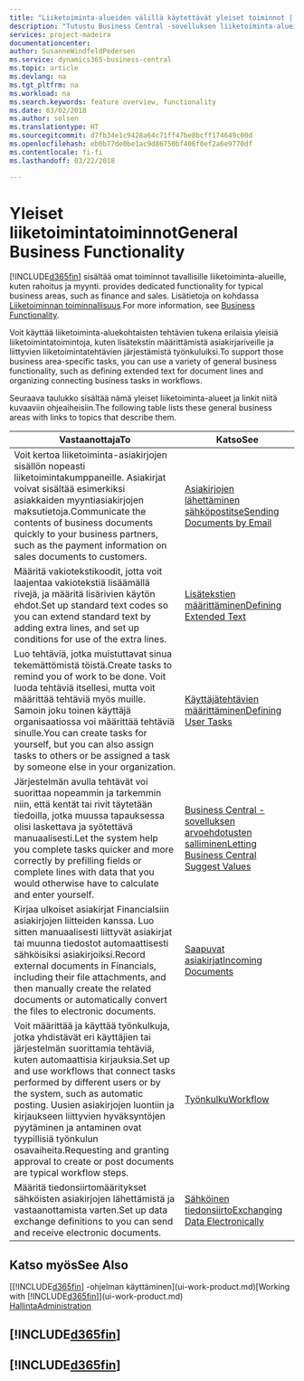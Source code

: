 ```yaml
---
title: "Liiketoiminta-alueiden välillä käytettävät yleiset toiminnot | Microsoft Docs"
description: "Tutustu Business Central -sovelluksen liiketoiminta-alueiden välillä käytettäviin toimintoihin ja ominaisuuksiin."
services: project-madeira
documentationcenter: 
author: SusanneWindfeldPedersen
ms.service: dynamics365-business-central
ms.topic: article
ms.devlang: na
ms.tgt_pltfrm: na
ms.workload: na
ms.search.keywords: feature overview, functionality
ms.date: 03/02/2018
ms.author: solsen
ms.translationtype: HT
ms.sourcegitcommit: d7fb34e1c9428a64c71ff47be8bcff174649c00d
ms.openlocfilehash: eb0b77de0be1ac9d86750bf406f0ef2a6e9770df
ms.contentlocale: fi-fi
ms.lasthandoff: 03/22/2018

---
```

# <a name="general-business-functionality"></a><span data-ttu-id="e6edb-103">Yleiset liiketoimintatoiminnot</span><span class="sxs-lookup"><span data-stu-id="e6edb-103">General Business Functionality</span></span>
[!INCLUDE[d365fin](includes/d365fin_md.md)]<span data-ttu-id="e6edb-104"> sisältää omat toiminnot tavallisille liiketoiminta-alueille, kuten rahoitus ja myynti.</span><span class="sxs-lookup"><span data-stu-id="e6edb-104"> provides dedicated functionality for typical business areas, such as finance and sales.</span></span> <span data-ttu-id="e6edb-105">Lisätietoja on kohdassa [Liiketoiminnan toiminnallisuus](across-business-functionality.md).</span><span class="sxs-lookup"><span data-stu-id="e6edb-105">For more information, see [Business Functionality](across-business-functionality.md).</span></span>

<span data-ttu-id="e6edb-106">Voit käyttää liiketoiminta-aluekohtaisten tehtävien tukena erilaisia yleisiä liiketoimintatoimintoja, kuten lisätekstin määrittämistä asiakirjariveille ja liittyvien liiketoimintatehtävien järjestämistä työnkuluiksi.</span><span class="sxs-lookup"><span data-stu-id="e6edb-106">To support those business area-specific tasks, you can use a variety of general business functionality, such as defining extended text for document lines and organizing connecting business tasks in workflows.</span></span>

<span data-ttu-id="e6edb-107">Seuraava taulukko sisältää nämä yleiset liiketoiminta-alueet ja linkit niitä kuvaaviin ohjeaiheisiin.</span><span class="sxs-lookup"><span data-stu-id="e6edb-107">The following table lists these general business areas with links to topics that describe them.</span></span>

| <span data-ttu-id="e6edb-108">Vastaanottaja</span><span class="sxs-lookup"><span data-stu-id="e6edb-108">To</span></span> | <span data-ttu-id="e6edb-109">Katso</span><span class="sxs-lookup"><span data-stu-id="e6edb-109">See</span></span> |
| --- | --- |
| <span data-ttu-id="e6edb-110">Voit kertoa liiketoiminta-asiakirjojen sisällön nopeasti liiketoimintakumppaneille. Asiakirjat voivat sisältää esimerkiksi asiakkaiden myyntiasiakirjojen maksutietoja.</span><span class="sxs-lookup"><span data-stu-id="e6edb-110">Communicate the contents of business documents quickly to your business partners, such as the payment information on sales documents to customers.</span></span> |[<span data-ttu-id="e6edb-111">Asiakirjojen lähettäminen sähköpostitse</span><span class="sxs-lookup"><span data-stu-id="e6edb-111">Sending Documents by Email</span></span>](ui-how-send-documents-email.md) |
| <span data-ttu-id="e6edb-112">Määritä vakiotekstikoodit, jotta voit laajentaa vakiotekstiä lisäämällä rivejä, ja määritä lisärivien käytön ehdot.</span><span class="sxs-lookup"><span data-stu-id="e6edb-112">Set up standard text codes so you can extend standard text by adding extra lines, and set up conditions for use of the extra lines.</span></span> |[<span data-ttu-id="e6edb-113">Lisätekstien määrittäminen</span><span class="sxs-lookup"><span data-stu-id="e6edb-113">Defining Extended Text</span></span>](ui-how-define-ext-text.md) |
|<span data-ttu-id="e6edb-114">Luo tehtäviä, jotka muistuttavat sinua tekemättömistä töistä.</span><span class="sxs-lookup"><span data-stu-id="e6edb-114">Create tasks to remind you of work to be done.</span></span> <span data-ttu-id="e6edb-115">Voit luoda tehtäviä itsellesi, mutta voit määrittää tehtäviä myös muille. Samoin joku toinen käyttäjä organisaatiossa voi määrittää tehtäviä sinulle.</span><span class="sxs-lookup"><span data-stu-id="e6edb-115">You can create tasks for yourself, but you can also assign tasks to others or be assigned a task by someone else in your organization.</span></span>|[<span data-ttu-id="e6edb-116">Käyttäjätehtävien määrittäminen</span><span class="sxs-lookup"><span data-stu-id="e6edb-116">Defining User Tasks</span></span>](across-user-tasks.md)|
|<span data-ttu-id="e6edb-117">Järjestelmän avulla tehtävät voi suorittaa nopeammin ja tarkemmin niin, että kentät tai rivit täytetään tiedoilla, jotka muussa tapauksessa olisi laskettava ja syötettävä manuaalisesti.</span><span class="sxs-lookup"><span data-stu-id="e6edb-117">Let the system help you complete tasks quicker and more correctly by prefilling fields or complete lines with data that you would otherwise have to calculate and enter yourself.</span></span>|[<span data-ttu-id="e6edb-118">Business Central -sovelluksen arvoehdotusten salliminen</span><span class="sxs-lookup"><span data-stu-id="e6edb-118">Letting Business Central Suggest Values</span></span>](ui-let-system-suggest-values.md)|
|<span data-ttu-id="e6edb-119">Kirjaa ulkoiset asiakirjat Financialsiin asiakirjojen liitteiden kanssa. Luo sitten manuaalisesti liittyvät asiakirjat tai muunna tiedostot automaattisesti sähköisiksi asiakirjoiksi.</span><span class="sxs-lookup"><span data-stu-id="e6edb-119">Record external documents in Financials, including their file attachments, and then manually create the related documents or automatically convert the files to electronic documents.</span></span>|[<span data-ttu-id="e6edb-120">Saapuvat asiakirjat</span><span class="sxs-lookup"><span data-stu-id="e6edb-120">Incoming Documents</span></span>](across-income-documents.md)|
|<span data-ttu-id="e6edb-121">Voit määrittää ja käyttää työnkulkuja, jotka yhdistävät eri käyttäjien tai järjestelmän suorittamia tehtäviä, kuten automaattisia kirjauksia.</span><span class="sxs-lookup"><span data-stu-id="e6edb-121">Set up and use workflows that connect tasks performed by different users or by the system, such as automatic posting.</span></span> <span data-ttu-id="e6edb-122">Uusien asiakirjojen luontiin ja kirjaukseen liittyvien hyväksyntöjen pyytäminen ja antaminen ovat tyypillisiä työnkulun osavaiheita.</span><span class="sxs-lookup"><span data-stu-id="e6edb-122">Requesting and granting approval to create or post documents are typical workflow steps.</span></span>|[<span data-ttu-id="e6edb-123">Työnkulku</span><span class="sxs-lookup"><span data-stu-id="e6edb-123">Workflow</span></span>](across-workflow.md)|
| <span data-ttu-id="e6edb-124">Määritä tiedonsiirtomääritykset sähköisten asiakirjojen lähettämistä ja vastaanottamista varten.</span><span class="sxs-lookup"><span data-stu-id="e6edb-124">Set up data exchange definitions to you can send and receive electronic documents.</span></span> |[<span data-ttu-id="e6edb-125">Sähköinen tiedonsiirto</span><span class="sxs-lookup"><span data-stu-id="e6edb-125">Exchanging Data Electronically</span></span>](across-data-exchange.md) |

## <a name="see-also"></a><span data-ttu-id="e6edb-126">Katso myös</span><span class="sxs-lookup"><span data-stu-id="e6edb-126">See Also</span></span>
<span data-ttu-id="e6edb-127">[[!INCLUDE[d365fin](includes/d365fin_md.md)] -ohjelman käyttäminen](ui-work-product.md)</span><span class="sxs-lookup"><span data-stu-id="e6edb-127">[Working with [!INCLUDE[d365fin](includes/d365fin_md.md)]](ui-work-product.md)</span></span>  
[<span data-ttu-id="e6edb-128">Hallinta</span><span class="sxs-lookup"><span data-stu-id="e6edb-128">Administration</span></span>](admin-setup-and-administration.md)

## [!INCLUDE[d365fin](includes/free_trial_md.md)]  
## [!INCLUDE[d365fin](includes/training_link_md.md)]

